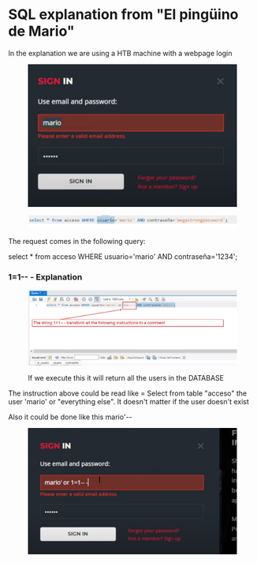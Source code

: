 # SQL explanation from "El pingüino de Mario"

In the explanation we are using a HTB machine with a webpage login

<div>

<figure><img src="../../.gitbook/assets/sql-1.png" alt=""><figcaption></figcaption></figure>

 

<figure><img src="../../.gitbook/assets/sql-2.png" alt=""><figcaption></figcaption></figure>

</div>

The request comes in the following query:

select \* from acceso WHERE usuario='mario' AND contraseña='1234';

### 1=1-- - Explanation

<figure><img src="../../.gitbook/assets/sql-3.png" alt=""><figcaption><p>If we execute this it will return all the users in the DATABASE</p></figcaption></figure>

The instruction above could be read like = Select from table "acceso" the user 'mario' or "everything else". It doesn't matter if the user doesn't exist



Also it could be done like this mario'--

<figure><img src="../../.gitbook/assets/SQL-4.png" alt=""><figcaption></figcaption></figure>
